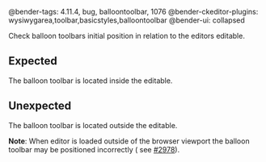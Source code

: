 @bender-tags: 4.11.4, bug, balloontoolbar, 1076
@bender-ckeditor-plugins: wysiwygarea,toolbar,basicstyles,balloontoolbar
@bender-ui: collapsed

Check balloon toolbars initial position in relation to the editors editable.

## Expected

The balloon toolbar is located inside the editable.

## Unexpected

The balloon toolbar is located outside the editable.

**Note**: When editor is loaded outside of the browser viewport the balloon toolbar may be positioned incorrectly (
see [#2978](https://github.com/ckeditor/ckeditor4/issues/2978)).
